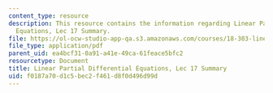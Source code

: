 ```yaml
---
content_type: resource
description: This resource contains the information regarding Linear Partial Differential
  Equations, Lec 17 Summary.
file: https://ol-ocw-studio-app-qa.s3.amazonaws.com/courses/18-303-linear-partial-differential-equations-analysis-and-numerics-fall-2014/f0187a70d1c5bec2f461d8f0d496d99d_MIT18_303F14_Lecture17.pdf
file_type: application/pdf
parent_uid: ea4bcf31-0a91-a41e-49ca-61feace5bfc2
resourcetype: Document
title: Linear Partial Differential Equations, Lec 17 Summary
uid: f0187a70-d1c5-bec2-f461-d8f0d496d99d
---
```

